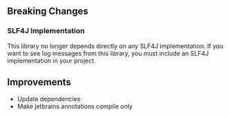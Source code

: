 ## Breaking Changes
### SLF4J Implementation
This library no longer depends directly on any SLF4J implementation. If you want to see log messages
from this library, you must include an SLF4J implementation in your project.

## Improvements
- Update dependencies
- Make jetbrains annotations compile only
